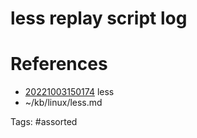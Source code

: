 # less replay script log

# References
- [20221003150174](/zet/20221003150174/README.md) less
- ~/kb/linux/less.md

Tags:
    #assorted
